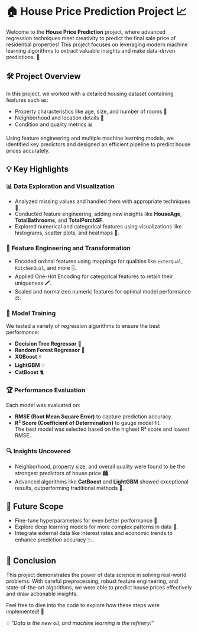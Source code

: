 # 🏠 House Price Prediction Project 📈  

Welcome to the **House Price Prediction** project, where advanced regression techniques meet creativity to predict the final sale price of residential properties! This project focuses on leveraging modern machine learning algorithms to extract valuable insights and make data-driven predictions. 🚀  

## 🛠️ Project Overview  
In this project, we worked with a detailed housing dataset containing features such as:  
- Property characteristics like age, size, and number of rooms 🏡  
- Neighborhood and location details 🌆  
- Condition and quality metrics 📊  

Using feature engineering and multiple machine learning models, we identified key predictors and designed an efficient pipeline to predict house prices accurately.  

## 💡 Key Highlights  
### 📊 **Data Exploration and Visualization**  
- Analyzed missing values and handled them with appropriate techniques 🧹.  
- Conducted feature engineering, adding new insights like **HouseAge**, **TotalBathrooms**, and **TotalPorchSF**.  
- Explored numerical and categorical features using visualizations like histograms, scatter plots, and heatmaps 🌈.  

### 🔧 **Feature Engineering and Transformation**  
- Encoded ordinal features using mappings for qualities like `ExterQual`, `KitchenQual`, and more 🎚️.  
- Applied One-Hot Encoding for categorical features to retain their uniqueness 🖍️.  
- Scaled and normalized numeric features for optimal model performance ⚖️.  

### 🧠 **Model Training**  
We tested a variety of regression algorithms to ensure the best performance:  
- **Decision Tree Regressor** 🌲  
- **Random Forest Regressor** 🌳  
- **XGBoost** ⚡  
- **LightGBM** 💡  
- **CatBoost** 🐈  

### 🏆 **Performance Evaluation**  
Each model was evaluated on:  
- **RMSE (Root Mean Square Error)** to capture prediction accuracy.  
- **R² Score (Coefficient of Determination)** to gauge model fit.  
The best model was selected based on the highest R² score and lowest RMSE.  

### 🔍 Insights Uncovered  
- Neighborhood, property size, and overall quality were found to be the strongest predictors of house price 🏙️.  
- Advanced algorithms like **CatBoost** and **LightGBM** showed exceptional results, outperforming traditional methods 🏅.  

## 🎯 Future Scope  
- Fine-tune hyperparameters for even better performance 🔧.  
- Explore deep learning models for more complex patterns in data 🧬.  
- Integrate external data like interest rates and economic trends to enhance prediction accuracy 📉.  

## 📘 Conclusion  
This project demonstrates the power of data science in solving real-world problems. With careful preprocessing, robust feature engineering, and state-of-the-art algorithms, we were able to predict house prices effectively and draw actionable insights.  

Feel free to dive into the code to explore how these steps were implemented! 🚀  

💡 *"Data is the new oil, and machine learning is the refinery!"*